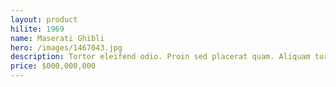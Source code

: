 ```yaml
---
layout: product
hilite: 1969
name: Maserati Ghibli
hero: /images/1467043.jpg
description: Tortor eleifend odio. Proin sed placerat quam. Aliquam turpis velit, lacinia nec diam imperdiet, rhoncus gravida eros.
price: $000,000,000
---
```

